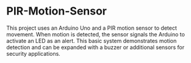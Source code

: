 # PIR-Motion-Sensor
This project uses an Arduino Uno and a PIR motion sensor to detect movement. When motion is detected, the sensor signals the Arduino to activate an LED as an alert. This basic system demonstrates motion detection and can be expanded with a buzzer or additional sensors for security applications.
